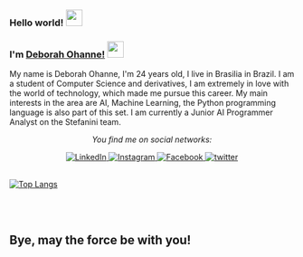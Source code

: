 ### Hello world! <img src="https://github.com/TheDudeThatCode/TheDudeThatCode/blob/master/Assets/Earth.gif" width="29px"> 

### I'm [Deborah Ohanne!](https://instagram.com/deborahohanne) <img src="https://github.com/TheDudeThatCode/TheDudeThatCode/blob/master/Assets/Medal.gif" width="29px">  

My name is Deborah Ohanne, I'm 24 years old, I live in Brasilia in Brazil.
I am a student of Computer Science and derivatives, I am extremely in love with the world of technology, which made me pursue this career.
My main interests in the area are AI, Machine Learning, the Python programming language is also part of this set.
I am currently a Junior AI Programmer Analyst on the Stefanini team.
<br/>
<div align="center">

<i>You find me on social networks:</i><br>

<a href="https://www.linkedin.com/in/deborah-ohanne-0964b7103" target="_blank">
	<img src="https://img.shields.io/badge/LinkedIn-%230077B5.svg?&style=flat-square&logo=linkedin&logoColor=white" alt="LinkedIn">
</a>

<a href="https://www.instagram.com/deborahohanne" target="_blank">
	<img src="https://img.shields.io/badge/Instagram-%23E4405F.svg?&style=flat-square&logo=instagram&logoColor=white" alt="Instagram">
</a>

<a href="https://www.facebook.com/deborahohanne" target="_blank">
	<img src="https://img.shields.io/badge/Facebook-%231877F2.svg?&style=flat-square&logo=facebook&logoColor=white" alt="Facebook">
</a>

<a href="https://twitter.com/deborahohanne" target="_blank">
	<img src="https://img.shields.io/badge/twitter-blue?&style=flat-square&logo=twitter&logoColor=white" alt="twitter">
</a>

</div>
<br/>

[![Top Langs](https://github-readme-stats.vercel.app/api/top-langs/?username=deborahohanne&layout=compact)](https://github.com/deborahohanne/github-readme-stats)

<br />
<br />
<div align="center">

</div>

## Bye, may the force be with you! 
